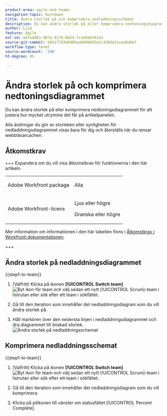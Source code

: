 ```yaml
---
product-area: agile-and-teams
navigation-topic: burndown
title: Ändra storlek på och komprimera nedladdningsschemat
description: Du kan ändra storlek på eller komprimera nedtoningsdiagrammet för att justera hur mycket utrymme det får på artikelpanelen.
author: Lisa
feature: Agile
exl-id: ad7ea883-987a-4278-8d24-7c1dd4e542a3
source-git-commit: 685177d3a8485aa60d8455e1c329de21cea4abb7
workflow-type: tm+mt
source-wordcount: '236'
ht-degree: 0%

---
```


# Ändra storlek på och komprimera nedtoningsdiagrammet

Du kan ändra storlek på eller komprimera nedtoningsdiagrammet för att justera hur mycket utrymme det får på artikelpanelen.

Alla ändringar du gör av storleken eller synligheten för nedladdningsdiagrammet visas bara för dig och återställs när du rensar webbläsarcachen.

## Åtkomstkrav

+++ Expandera om du vill visa åtkomstkrav för funktionerna i den här artikeln.

<table style="table-layout:auto"> 
 <col> 
 </col> 
 <col> 
 </col> 
 <tbody> 
  <tr> 
   <td role="rowheader">Adobe Workfront package</td> 
   <td> <p>Alla</p> </td> 
  </tr> 
  <tr> 
   <td role="rowheader">Adobe Workfront-licens</td> 
   <td> <p>Ljus eller högre</p> 
   <p>Granska eller högre</p> </td> 
  </tr>
 </tbody> 
</table>

Mer information om informationen i den här tabellen finns i [Åtkomstkrav i Workfront-dokumentationen](/help/quicksilver/administration-and-setup/add-users/access-levels-and-object-permissions/access-level-requirements-in-documentation.md).

+++

## Ändra storlek på nedladdningsdiagrammet

{{step1-to-team}}

1. (Valfritt) Klicka på ikonen **[!UICONTROL Switch team]** ![Byt ikon för team](assets/switch-team-icon.png) och välj sedan ett nytt [!UICONTROL Scrum]-team i listrutan eller sök efter ett team i sökfältet.

1. Gå till den iteration som innehåller det nedladdningsdiagram som du vill ändra storlek på.
1. Håll markören över den nedersta linjen i nedladdningsdiagrammet och dra diagrammet till önskad storlek.
   ![Ändra storlek på nedladdningsschemat](assets/burndown-resize.png)

## Komprimera nedladdningsschemat

{{step1-to-team}}

1. (Valfritt) Klicka på ikonen **[!UICONTROL Switch team]** ![Byt ikon för team](assets/switch-team-icon.png) och välj sedan ett nytt [!UICONTROL Scrum]-team i listrutan eller sök efter ett team i sökfältet.

1. Gå till den iteration som innehåller det nedladdningsdiagram som du vill komprimera.
1. Klicka på pilikonen till vänster om statusfältet [!UICONTROL Percent Complete].
